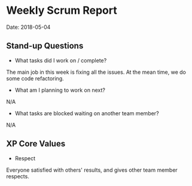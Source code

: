 # Weekly Scrum Report

Date: 2018-05-04

## Stand-up Questions

- What tasks did I work on / complete?

The main job in this week is fixing all the issues.
At the mean time, we do some code refactoring.

- What am I planning to work on next?

N/A

- What tasks are blocked waiting on another team member?

N/A

## XP Core Values

- Respect

Everyone satisfied with others' results, and gives other team member respects.
